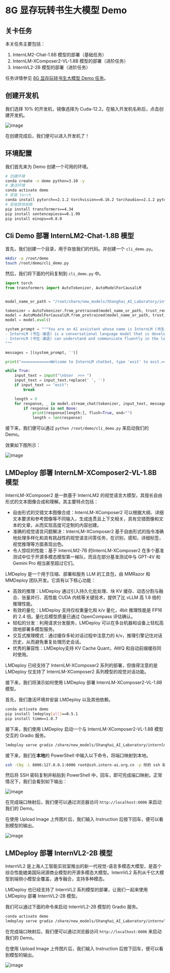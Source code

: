 # 8G 显存玩转书生大模型 Demo

## 关卡任务

本关任务主要包括：

1. InternLM2-Chat-1.8B 模型的部署（基础任务）
2. InternLM-XComposer2-VL-1.8B 模型的部署（进阶任务）
3. InternVL2-2B 模型的部署（进阶任务）

任务详情参见 [8G 显存玩转书生大模型 Demo 任务](./task.md)。

## 创建开发机

我们选择 10% 的开发机，镜像选择为 Cuda-12.2。在输入开发机名称后，点击创建开发机。

![image](https://github.com/user-attachments/assets/07490de5-be87-4230-ad0c-3c46fab1ce6c)

在创建完成后，我们便可以进入开发机了！

## 环境配置

我们首先来为 Demo 创建一个可用的环境。

```bash
# 创建环境
conda create -n demo python=3.10 -y
# 激活环境
conda activate demo
# 安装 torch
conda install pytorch==2.1.2 torchvision==0.16.2 torchaudio==2.1.2 pytorch-cuda=12.1 -c pytorch -c nvidia -y
# 安装其他依赖
pip install transformers==4.34 
pip install sentencepiece==0.1.99
pip install einops==0.8.0
```

## Cli Demo 部署 InternLM2-Chat-1.8B 模型

首先，我们创建一个目录，用于存放我们的代码。并创建一个 `cli_demo.py`。

```bash
mkdir -p /root/demo
touch /root/demo/cli_demo.py
```

然后，我们将下面的代码复制到 `cli_demo.py` 中。

```python
import torch
from transformers import AutoTokenizer, AutoModelForCausalLM


model_name_or_path = "/root/share/new_models/Shanghai_AI_Laboratory/internlm2-chat-1_8b"

tokenizer = AutoTokenizer.from_pretrained(model_name_or_path, trust_remote_code=True, device_map='cuda:0')
model = AutoModelForCausalLM.from_pretrained(model_name_or_path, trust_remote_code=True, torch_dtype=torch.bfloat16, device_map='cuda:0')
model = model.eval()

system_prompt = """You are an AI assistant whose name is InternLM (书生·浦语).
- InternLM (书生·浦语) is a conversational language model that is developed by Shanghai AI Laboratory (上海人工智能实验室). It is designed to be helpful, honest, and harmless.
- InternLM (书生·浦语) can understand and communicate fluently in the language chosen by the user such as English and 中文.
"""

messages = [(system_prompt, '')]

print("=============Welcome to InternLM chatbot, type 'exit' to exit.=============")

while True:
    input_text = input("\nUser  >>> ")
    input_text = input_text.replace(' ', '')
    if input_text == "exit":
        break

    length = 0
    for response, _ in model.stream_chat(tokenizer, input_text, messages):
        if response is not None:
            print(response[length:], flush=True, end="")
            length = len(response)
```

接下来，我们便可以通过 `python /root/demo/cli_demo.py` 来启动我们的 Demo。

效果如下图所示：

![image](https://github.com/user-attachments/assets/530afcf6-2f33-4e8e-b2e8-f5f2cb3e4db5)

## LMDeploy 部署 InternLM-XComposer2-VL-1.8B 模型

InternLM-XComposer2 是一款基于 InternLM2 的视觉语言大模型，其擅长自由形式的文本图像合成和理解。其主要特点包括：

- 自由形式的交错文本图像合成：InternLM-XComposer2 可以根据大纲、详细文本要求和参考图像等不同输入，生成连贯且上下文相关，具有交错图像和文本的文章，从而实现高度可定制的内容创建。
- 准确的视觉语言问题解决：InternLM-XComposer2 基于自由形式的指令准确地处理多样化和具有挑战性的视觉语言问答任务，在识别，感知，详细标签，视觉推理等方面表现出色。
- 令人惊叹的性能：基于 InternLM2-7B 的InternLM-XComposer2 在多个基准测试中位于开源多模态模型第一梯队，而且在部分基准测试中与 GPT-4V 和 Gemini Pro 相当甚至超过它们。

LMDeploy 是一个用于压缩、部署和服务 LLM 的工具包，由 MMRazor 和 MMDeploy 团队开发。它具有以下核心功能：

- 高效的推理：LMDeploy 通过引入持久化批处理、块 KV 缓存、动态分割与融合、张量并行、高性能 CUDA 内核等关键技术，提供了比 vLLM 高 1.8 倍的推理性能。
- 有效的量化：LMDeploy 支持仅权重量化和 k/v 量化，4bit 推理性能是 FP16 的 2.4 倍。量化后模型质量已通过 OpenCompass 评估确认。
- 轻松的分发：利用请求分发服务，LMDeploy 可以在多台机器和设备上轻松高效地部署多模型服务。
- 交互式推理模式：通过缓存多轮对话过程中注意力的 k/v，推理引擎记住对话历史，从而避免重复处理历史会话。
- 优秀的兼容性：LMDeploy支持 KV Cache Quant，AWQ 和自动前缀缓存同时使用。

LMDeploy 已经支持了 InternLM-XComposer2 系列的部署，但值得注意的是 LMDeploy 仅支持了 InternLM-XComposer2 系列模型的视觉对话功能。

接下来，我们将演示如何使用 LMDeploy 部署 InternLM-XComposer2-VL-1.8B 模型。

首先，我们激活环境并安装 LMDeploy 以及其他依赖。

```bash
conda activate demo
pip install lmdeploy[all]==0.5.1
pip install timm==1.0.7
```

接下来，我们使用 LMDeploy 启动一个与 InternLM-XComposer2-VL-1.8B 模型交互的 Gradio 服务。

```bash
lmdeploy serve gradio /share/new_models/Shanghai_AI_Laboratory/internlm-xcomposer2-vl-1_8b
```

接下来，我们在**本地**的 PowerShell 中输入以下命令，将端口映射到本地。

```bash
ssh -CNg -L 6006:127.0.0.1:6006 root@ssh.intern-ai.org.cn -p 你的 ssh 端口号
```

然后将 SSH 密码复制并粘贴到 PowerShell 中，回车，即可完成端口映射。正常情况下，我们会看到如下输出：

![image](https://github.com/user-attachments/assets/b19a5606-43f1-4f5b-ad63-b7a2666528ab)

在完成端口映射后，我们便可以通过浏览器访问 `http://localhost:6006` 来启动我们的 Demo。

在使用 Upload Image 上传图片后，我们输入 Instruction 后按下回车，便可以看到模型的输出。

![image](https://github.com/user-attachments/assets/1ff3703f-65c8-42a9-99b4-c74b176a6dc0)

## LMDeploy 部署 InternVL2-2B 模型

InternVL2 是上海人工智能实验室推出的新一代视觉-语言多模态大模型，是首个综合性能媲美国际闭源商业模型的开源多模态大模型。InternVL2 系列从千亿大模型到端侧小模型全覆盖，通专融合，支持多种模态。

LMDeploy 也已经支持了 InternVL2 系列模型的部署，让我们一起来使用 LMDeploy 部署 InternVL2-2B 模型。

我们可以通过下面的命令来启动 InternVL2-2B 模型的 Gradio 服务。

```bash
conda activate demo
lmdeploy serve gradio /share/new_models/Shanghai_AI_Laboratory/internvl2-2b
```

在完成端口映射后，我们便可以通过浏览器访问 `http://localhost:6006` 来启动我们的 Demo。

在使用 Upload Image 上传图片后，我们输入 Instruction 后按下回车，便可以看到模型的输出。

![image](https://github.com/user-attachments/assets/2763db3e-fdd6-4b4f-8d73-c87d40046847)

